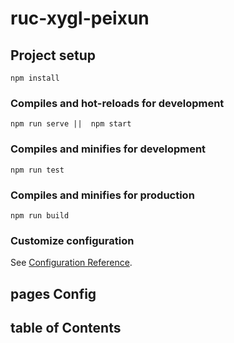 # ruc-xygl-peixun

## Project setup
```
npm install
```

### Compiles and hot-reloads for development
```
npm run serve ||  npm start
```

### Compiles and minifies for development
```
npm run test
```
### Compiles and minifies for production
```
npm run build
```


### Customize configuration
See [Configuration Reference](https://cli.vuejs.org/config/).


## pages Config

## table of Contents
